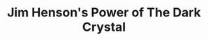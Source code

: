 ---
title: "Jim Henson's Power of The Dark Crystal"
issue: TP
issue_nr:
full_title:
subtitle:
story_arc:
crossover:
variant: ""
publisher: Boom! Studios
creators:
release_date: Jan 02, 2019
release_year: 2019
genre:
  - Fantasy
format: Trade Paperback
pages: 0
signed_by: ""
price: 16.99
---